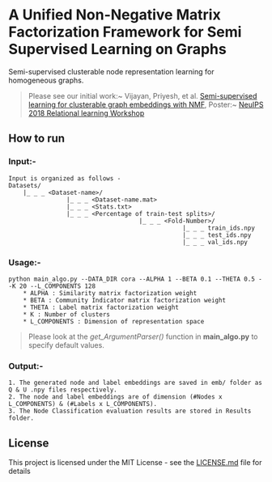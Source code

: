 # A Unified Non-Negative Matrix Factorization Framework for Semi Supervised Learning on Graphs

Semi-supervised clusterable node representation learning for homogeneous graphs.

> Please see our initial work:~ Vijayan, Priyesh, et al. [Semi-supervised learning for clusterable graph embeddings with NMF](https://priyeshv.github.io/R2L_SSNMF.pdf), Poster:~ [NeuIPS 2018 Relational learning Workshop](https://drive.google.com/file/d/1jqoo3cKJ-X_nFAeo7FdvJajWxANO8Vrb/view?usp=sharing)

## How to run
 ### Input:- 
    Input is organized as follows -
    Datasets/
        |_ _ _ <Dataset-name>/
                    |_ _ _ <Dataset-name.mat>
                    |_ _ _ <Stats.txt>
                    |_ _ _ <Percentage of train-test splits>/
                                        |_ _ _ <Fold-Number>/
                                                    |_ _ _ train_ids.npy
                                                    |_ _ _ test_ids.npy
                                                    |_ _ _ val_ids.npy
   
 ### Usage:-
    python main_algo.py --DATA_DIR cora --ALPHA 1 --BETA 0.1 --THETA 0.5 --K 20 --L_COMPONENTS 128
        * ALPHA : Similarity matrix factorization weight
        * BETA : Community Indicator matrix factorization weight
        * THETA : Label matrix factorization weight
        * K : Number of clusters
        * L_COMPONENTS : Dimension of representation space
  
 > Please look at the *get_ArgumentParser()* function in **main_algo.py** to specify default values.
 
 ### Output:-
    1. The generated node and label embeddings are saved in emb/ folder as Q & U .npy files respectively.
    2. The node and label embeddings are of dimension (#Nodes x L_COMPONENTS) & (#Labels x L_COMPONENTS).
    3. The Node Classification evaluation results are stored in Results folder.

## License

This project is licensed under the MIT License - see the [LICENSE.md](LICENSE.md) file for details

